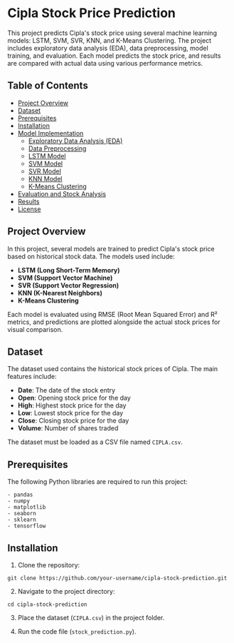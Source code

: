 # Cipla Stock Price Prediction

This project predicts Cipla's stock price using several machine learning models: LSTM, SVM, SVR, KNN, and K-Means Clustering. The project includes exploratory data analysis (EDA), data preprocessing, model training, and evaluation. Each model predicts the stock price, and results are compared with actual data using various performance metrics.

## Table of Contents

- [Project Overview](#project-overview)
- [Dataset](#dataset)
- [Prerequisites](#prerequisites)
- [Installation](#installation)
- [Model Implementation](#model-implementation)
  - [Exploratory Data Analysis (EDA)](#exploratory-data-analysis-eda)
  - [Data Preprocessing](#data-preprocessing)
  - [LSTM Model](#lstm-model)
  - [SVM Model](#svm-model)
  - [SVR Model](#svr-model)
  - [KNN Model](#knn-model)
  - [K-Means Clustering](#k-means-clustering)
- [Evaluation and Stock Analysis](#evaluation-and-stock-analysis)
- [Results](#results)
- [License](#license)

## Project Overview

In this project, several models are trained to predict Cipla's stock price based on historical stock data. The models used include:
- **LSTM (Long Short-Term Memory)**
- **SVM (Support Vector Machine)**
- **SVR (Support Vector Regression)**
- **KNN (K-Nearest Neighbors)**
- **K-Means Clustering**

Each model is evaluated using RMSE (Root Mean Squared Error) and R² metrics, and predictions are plotted alongside the actual stock prices for visual comparison.

## Dataset

The dataset used contains the historical stock prices of Cipla. The main features include:
- **Date**: The date of the stock entry
- **Open**: Opening stock price for the day
- **High**: Highest stock price for the day
- **Low**: Lowest stock price for the day
- **Close**: Closing stock price for the day
- **Volume**: Number of shares traded

The dataset must be loaded as a CSV file named `CIPLA.csv`.

## Prerequisites

The following Python libraries are required to run this project:
```
- pandas
- numpy
- matplotlib
- seaborn
- sklearn
- tensorflow

```

## Installation

1. Clone the repository:

```
git clone https://github.com/your-username/cipla-stock-prediction.git

```

2. Navigate to the project directory:

```
cd cipla-stock-prediction

```

3. Place the dataset (```CIPLA.csv```) in the project folder.

4. Run the code file (```stock_prediction.py```).
